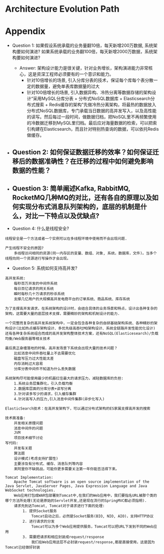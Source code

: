 Architecture Evolution Path 
===========================


Appendix
========
* Question 1: 如果假设系统承载的业务量翻10倍，每天新增200万数据, 系统架构要如何演进? 如果系统承载的业务翻100倍，每天新增2000万数据，系统架构要如何演进?
    - Answer: 架构设计能力是很关键，针对业务增长，架构演进能力非常核心，这是资深工程师必须要有的一个意识和能力。
        * 针对10倍增长的场景, 引入分库分表的技术，保证每个库每个表分散一定的数据量，避免单表库数据量的过大
        * 针对100倍增长的场景, 引入数据异构、冷热分离等数据存储的架构设计“采用MySQL分库分表 + 分布式NoSQL数据库 + Elasticsearch分布式搜索 + Redis缓存的架构”先做冷热分离架构，将最热的数据放入分布式NoSQL数据库，专门承载当日数据的高并发写入，以及高性能的读写。然后每过一段时间，做数据归档，把NoSQL里不再频繁使用的冷数据迁移到MySQL里归档。最后应对海量数据的检索，可以把索引构建在Elasticsearch，而且针对特别热查询的数据，可以依托Redis做缓存。

* Question 2: 如何保证数据迁移的效率？如何保证迁移后的数据准确性？在迁移的过程中如何避免影响数据的性能？
    - 

* Question 3: 简单阐述Kafka, RabbitMQ, RocketMQ几种MQ的对比，还有各自的原理以及如何实现分布式消息队列架构的，底层的机制是什么，对比一下特点以及优缺点? 
    - 

* Question 4: 什么是线程安全?
```
线程安全是一个方法或者一个实例可以在多线程环境中使用而不会出现问题.

产生线程不安全的原因?
    多线程访问相同的资源(同一内存区的变量、数组、对象, 系统，数据库，文件)。当多个线程向同一个资源进行写操作才会出现。
```

* Question 5: 系统如何支持高并发?
```
高并发系统:
    每秒百万并发的中间件系统
    每日百亿请求的网关系统
    瞬时每秒几十万请求的秒杀系统
    支撑几亿用户的大规模高并发电商平台的订单系统、商品系统、库存系统

为了支撑高并发请求，在系统架构的设计时，会结合具体的业务场景和特点，设计出各种复杂的架构，这需要大量的底层技术支撑，需要精妙的架构和机制设计的能力.

一个完整而复杂的高并发系统架构中，一定会包含各种复杂的自研基础架构系统、各种精妙的架构设计(比如热点缓存架构设计、多优先级高吞吐MQ架构设计、系统全链路并发性能优化设计)还有各种复杂系统组合而成的高并发架构整体技术方案，还有NoSQL(Elasticesearch)/负载均衡/Web服务器等相关技术

最后真正身缠落地的时候，高并发场景下系统会出现大量的技术问题？
    比如消息中间件吞吐量上不去需要优化
    磁盘写压力过大性能太差
    内存消耗过大容易
    分库分表中间件不知道为什么丢失数据

系统架构尽可能使用最少的机器扛住最大的请求压力，减轻数据库的负担:
    1.系统业务层集群化，引入负载均衡
    2.数据库层面的分库分表+读写分离
    3.针对读多写少的请求，引入缓存集群
    4.针对高写入的压力,引入消息中间件集群(异步化写入)

ElasticSearch技术：在高并发架构下，可以通过分布式架构的ES家属支撑高并发的搜索

技术面准备:
    并发相关原理问题
    消息中间件的问题
    JVM 
    项目技术细节讨论
写代码:
    并发有关题
    算法题
    设计模式(考虑支持扩展性)
    主要涉及有分布式、缓存、消息队列等内容
    来阿里你不缺挑战，可能你更多需要关注第一年你能否活得下来。

Tomcat Implementation:
    Apache Tomcat software is an open source implementation of the Java Servlet, JavaServer Pages, Java Expression Language and Java WebSocket technologies.
    Web应用打包成WAR包部署到Tomcat中,在我们的Web应用中，我们要指名URL被那个类的哪个方法所处理(无论是原始的Servlet开发,还是现在流行的SpringMVC都必须指明).
    请求先到达Tomcat, Tomcat对于请求进行下面的处理:
        1. 提供Socket服务
            Tomcat启动之后，必然是Socket服务(BIO, NIO, AIO)，支持HTTP协议
        2. 进行请求的分发
            Tomcat可以为多个Web应用提供服务，Tomcat可以把URL下发到不同的Web应用
        3. 需要把请求和相应封装成request/response
            我们在Web应用这层不必封装request/response,都是直接使用，这是因为Tomcat已经做好封装
```
